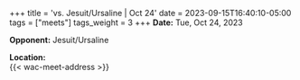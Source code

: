 +++
title = 'vs. Jesuit/Ursaline | Oct 24'
date = 2023-09-15T16:40:10-05:00
tags = ["meets"]
tags_weight = 3
+++ 
**Date:** Tue, Oct 24, 2023     
 
**Opponent:** Jesuit/Ursaline   

**Location:**  
{{< wac-meet-address >}}  